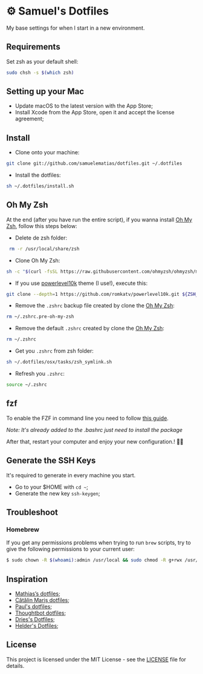 # ⚙️ Samuel's Dotfiles

My base settings for when I start in a new environment.

## Requirements

Set zsh as your default shell:

```bash
sudo chsh -s $(which zsh)
```

## Setting up your Mac

- Update macOS to the latest version with the App Store;
- Install Xcode from the App Store, open it and accept the license agreement;

## Install

- Clone onto your machine:

```bash
git clone git://github.com/samuelematias/dotfiles.git ~/.dotfiles
```

- Install the dotfiles:

```bash
sh ~/.dotfiles/install.sh
```
## Oh My Zsh

At the end (after you have run the entire script), if you wanna install [Oh My Zsh](https://github.com/ohmyzsh/ohmyzsh), follow this steps below:

- Delete de zsh folder:
```bash
 rm -r /usr/local/share/zsh
```

- Clone Oh My Zsh:

```bash
sh -c "$(curl -fsSL https://raw.githubusercontent.com/ohmyzsh/ohmyzsh/master/tools/install.sh)"
```

- If you use [powerlevel10k](github.com/romkatv/powerlevel10k) theme (I use!), execute this:

```bash
git clone --depth=1 https://github.com/romkatv/powerlevel10k.git ${ZSH_CUSTOM:-$HOME/.oh-my-zsh/custom}/themes/powerlevel10k
```

- Remove the `.zshrc` backup file created by clone the [Oh My Zsh](https://github.com/ohmyzsh/ohmyzsh):

```bash
rm ~/.zshrc.pre-oh-my-zsh
```

- Remove the default `.zshrc` created by clone the [Oh My Zsh](https://github.com/ohmyzsh/ohmyzsh):

```bash
rm ~/.zshrc
```

- Get you `.zshrc` from zsh folder:

```bash
sh ~/.dotfiles/osx/tasks/zsh_symlink.sh
```

- Refresh you `.zshrc`:

```bash
source ~/.zshrc
```
## fzf

To enable the FZF in command line you need to follow [this guide](https://github.com/junegunn/fzf#installation).

_Note: It's already added to the .bashrc just need to install the package_

After that, restart your computer and enjoy your new configuration.! ✌🏻

## Generate the SSH Keys

It's required to generate in every machine you start.

- Go to your $HOME with `cd ~`;
- Generate the new key `ssh-keygen`;

## Troubleshoot

### Homebrew
If you get any permissions problems when trying to run `brew` scripts, try to give the following permissions to your current user:
```bash
$ sudo chown -R $(whoami):admin /usr/local && sudo chmod -R g+rwx /usr/local
```

## Inspiration

- [Mathias’s dotfiles](https://github.com/mathiasbynens/dotfiles);
- [Cătălin Mariș dotfiles](https://github.com/alrra/dotfiles);
- [Paul's dotfiles](https://github.com/paulirish/dotfiles);
- [Thoughtbot dotfiles](https://github.com/thoughtbot/dotfiles);
- [Dries's Dotfiles](https://github.com/driesvints/dotfiles);
- [Helder's Dotfiles](https://github.com/helderburato/dotfiles);

## License

This project is licensed under the MIT License - see the [LICENSE](LICENSE) file for details.
